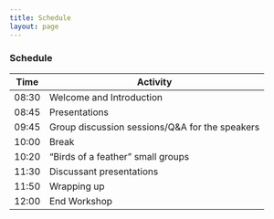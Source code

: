 ```yaml
---
title: Schedule
layout: page
---
```


### Schedule

| Time | Activity |
| --- | --- |
| 08:30  | Welcome and Introduction  |
| 08:45  | Presentations |
| 09:45  | Group discussion sessions/Q&A for the speakers |
| 10:00  | Break |
| 10:20  | “Birds of a feather” small groups |
| 11:30  | Discussant presentations  |
| 11:50  | Wrapping up |
| 12:00  | End Workshop |



